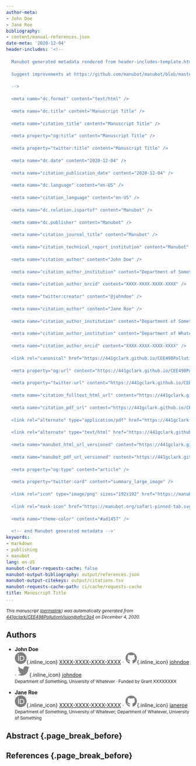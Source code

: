 ```yaml
---
author-meta:
- John Doe
- Jane Roe
bibliography:
- content/manual-references.json
date-meta: '2020-12-04'
header-includes: '<!--

  Manubot generated metadata rendered from header-includes-template.html.

  Suggest improvements at https://github.com/manubot/manubot/blob/master/manubot/process/header-includes-template.html

  -->

  <meta name="dc.format" content="text/html" />

  <meta name="dc.title" content="Manuscript Title" />

  <meta name="citation_title" content="Manuscript Title" />

  <meta property="og:title" content="Manuscript Title" />

  <meta property="twitter:title" content="Manuscript Title" />

  <meta name="dc.date" content="2020-12-04" />

  <meta name="citation_publication_date" content="2020-12-04" />

  <meta name="dc.language" content="en-US" />

  <meta name="citation_language" content="en-US" />

  <meta name="dc.relation.ispartof" content="Manubot" />

  <meta name="dc.publisher" content="Manubot" />

  <meta name="citation_journal_title" content="Manubot" />

  <meta name="citation_technical_report_institution" content="Manubot" />

  <meta name="citation_author" content="John Doe" />

  <meta name="citation_author_institution" content="Department of Something, University of Whatever" />

  <meta name="citation_author_orcid" content="XXXX-XXXX-XXXX-XXXX" />

  <meta name="twitter:creator" content="@johndoe" />

  <meta name="citation_author" content="Jane Roe" />

  <meta name="citation_author_institution" content="Department of Something, University of Whatever" />

  <meta name="citation_author_institution" content="Department of Whatever, University of Something" />

  <meta name="citation_author_orcid" content="XXXX-XXXX-XXXX-XXXX" />

  <link rel="canonical" href="https://441gclark.github.io/CEE498PollutionVision/" />

  <meta property="og:url" content="https://441gclark.github.io/CEE498PollutionVision/" />

  <meta property="twitter:url" content="https://441gclark.github.io/CEE498PollutionVision/" />

  <meta name="citation_fulltext_html_url" content="https://441gclark.github.io/CEE498PollutionVision/" />

  <meta name="citation_pdf_url" content="https://441gclark.github.io/CEE498PollutionVision/manuscript.pdf" />

  <link rel="alternate" type="application/pdf" href="https://441gclark.github.io/CEE498PollutionVision/manuscript.pdf" />

  <link rel="alternate" type="text/html" href="https://441gclark.github.io/CEE498PollutionVision/v/afcc3a4191d93dee6458a62ecb8b12f2deada859/" />

  <meta name="manubot_html_url_versioned" content="https://441gclark.github.io/CEE498PollutionVision/v/afcc3a4191d93dee6458a62ecb8b12f2deada859/" />

  <meta name="manubot_pdf_url_versioned" content="https://441gclark.github.io/CEE498PollutionVision/v/afcc3a4191d93dee6458a62ecb8b12f2deada859/manuscript.pdf" />

  <meta property="og:type" content="article" />

  <meta property="twitter:card" content="summary_large_image" />

  <link rel="icon" type="image/png" sizes="192x192" href="https://manubot.org/favicon-192x192.png" />

  <link rel="mask-icon" href="https://manubot.org/safari-pinned-tab.svg" color="#ad1457" />

  <meta name="theme-color" content="#ad1457" />

  <!-- end Manubot generated metadata -->'
keywords:
- markdown
- publishing
- manubot
lang: en-US
manubot-clear-requests-cache: false
manubot-output-bibliography: output/references.json
manubot-output-citekeys: output/citations.tsv
manubot-requests-cache-path: ci/cache/requests-cache
title: Manuscript Title
...
```







<small><em>
This manuscript
([permalink](https://441gclark.github.io/CEE498PollutionVision/v/afcc3a4191d93dee6458a62ecb8b12f2deada859/))
was automatically generated
from [441gclark/CEE498PollutionVision@afcc3a4](https://github.com/441gclark/CEE498PollutionVision/tree/afcc3a4191d93dee6458a62ecb8b12f2deada859)
on December 4, 2020.
</em></small>

## Authors



+ **John Doe**<br>
    ![ORCID icon](images/orcid.svg){.inline_icon}
    [XXXX-XXXX-XXXX-XXXX](https://orcid.org/XXXX-XXXX-XXXX-XXXX)
    · ![GitHub icon](images/github.svg){.inline_icon}
    [johndoe](https://github.com/johndoe)
    · ![Twitter icon](images/twitter.svg){.inline_icon}
    [johndoe](https://twitter.com/johndoe)<br>
  <small>
     Department of Something, University of Whatever
     · Funded by Grant XXXXXXXX
  </small>

+ **Jane Roe**<br>
    ![ORCID icon](images/orcid.svg){.inline_icon}
    [XXXX-XXXX-XXXX-XXXX](https://orcid.org/XXXX-XXXX-XXXX-XXXX)
    · ![GitHub icon](images/github.svg){.inline_icon}
    [janeroe](https://github.com/janeroe)<br>
  <small>
     Department of Something, University of Whatever; Department of Whatever, University of Something
  </small>



## Abstract {.page_break_before}




## References {.page_break_before}

<!-- Explicitly insert bibliography here -->
<div id="refs"></div>

